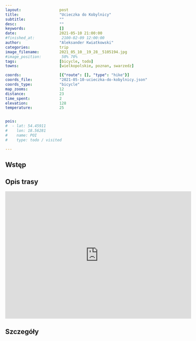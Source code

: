 ```yaml
---
layout:                 post
title:                  "Ucieczka do Kobylnicy"
subtitle:               ""
desc:                   ""
keywords:               []
date:                   2021-05-10 21:00:00
#finished_at:            2100-02-09 12:00:00
author:                 "Aleksander Kwiatkowski"
categories:             trip
image_filename:         2021_05_10__19_28__5105194.jpg
#image_position:         50% 70%
tags:                   [bicycle, todo]
towns:                  [wielkopolskie, poznan, swarzedz]

coords:                 [{"route": [], "type": "hike"}]
coords_file:            "2021-05-10-ucieczka-do-kobylnicy.json"
coords_type:            "bicycle"
map_zooms:              12
distance:               23
time_spent:             2
elevation:              128
temperature:            25


pois:
#  - lat: 54.45911
#    lon: 18.56281
#    name: POI
#    type: todo / visited

---
```



## Wstęp

## Opis trasy

<iframe height='405' width='590' frameborder='0' allowtransparency='true' scrolling='no' src='https://www.strava.com/activities/5274704489/embed/b24bd89688c98042c00dead34e3a983eea1a26e3'></iframe>

## Szczegóły
